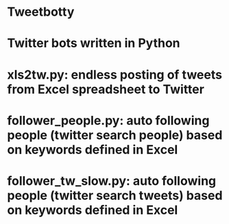 # Tweetbotty
# Twitter bots written in Python
# xls2tw.py: endless posting of tweets from Excel spreadsheet to Twitter
# follower_people.py: auto following people (twitter search people) based on keywords defined in Excel
# follower_tw_slow.py: auto following people (twitter search tweets) based on keywords defined in Excel
